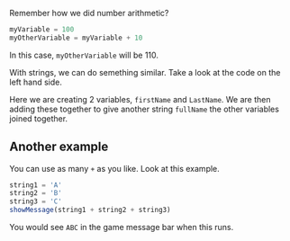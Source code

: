 Remember how we did number arithmetic?

```javascript
myVariable = 100
myOtherVariable = myVariable + 10
```

In this case, `myOtherVariable` will be 110.

With strings, we can do semething similar. Take a look at the code on the left hand side.

Here we are creating 2 variables, `firstName` and `LastName`. We are then adding these together to give another string `fullName` the other variables joined together.

## Another example
You can use as many `+` as you like. Look at this example.

```javascript
string1 = 'A'
string2 = 'B'
string3 = 'C'
showMessage(string1 + string2 + string3)
```

You would see `ABC` in the game message bar when this runs.